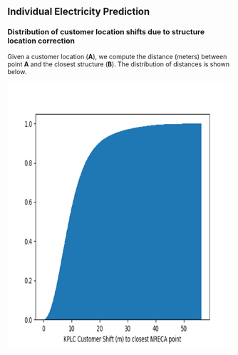 ## Individual Electricity Prediction

### Distribution of customer location shifts due to structure location correction
Given a customer location (**A**), we compute the distance (meters) between point **A** and the closest structure (**B**). The distribution of distances is shown below.
<p align="center">
  <img width="600" height="600" src="./images/gps_shift_histogram.png" alt="Customer Shift (meters) to closest NRECA point">
</p>
